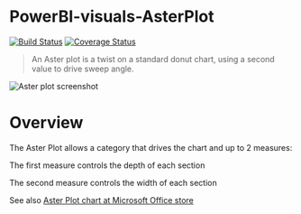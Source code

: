 # PowerBI-visuals-AsterPlot
[![Build Status](https://travis-ci.org/Microsoft/PowerBI-visuals-AsterPlot.svg?branch=master)](https://travis-ci.org/Microsoft/PowerBI-visuals-AsterPlot) [![Coverage Status](https://coveralls.io/repos/github/Microsoft/PowerBI-visuals-AsterPlot/badge.svg?branch=master)](https://coveralls.io/github/Microsoft/PowerBI-visuals-AsterPlot?branch=master)

> An Aster plot is a twist on a standard donut chart, using a second value to drive sweep angle.

![Aster plot screenshot](https://az158878.vo.msecnd.net/marketing/Partner_21474836617/Product_42949680537/Asset_a1b3a886-e716-453a-96d1-fc96890b4817/AsterPlotscreenshot1.png)
# Overview
The Aster Plot allows a category that drives the chart and up to 2 measures:

The first measure controls the depth of each section

The second measure controls the width of each section

See also [Aster Plot chart at Microsoft Office store](https://store.office.com/en-us/app.aspx?assetid=WA104380759&sourcecorrid=dd768b2b-0dc9-44e7-8c0e-01a6f95349d6&searchapppos=0&ui=en-US&rs=en-US&ad=US&appredirect=false)